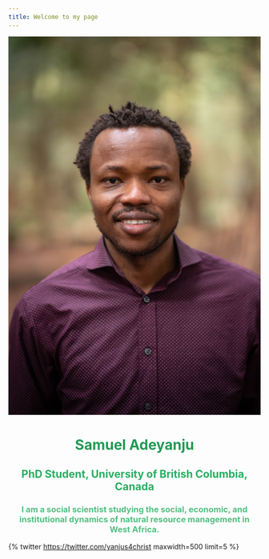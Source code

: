 ```yaml
---
title: Welcome to my page
---  
```


![Samuel](images/samuel.jpg)

<div align="center"> 
  <font color="#229954">
 <h1>Samuel Adeyanju</h1>
    </font>
  </div>

<div align="center"> 
  <font color="#27AE60">
 <h2>PhD Student, University of British Columbia, Canada</h2> 
  
  </font>


<font color="#52BE80">
<h3>I am a social scientist studying the social, economic, and institutional dynamics of natural resource management in West Africa.</h3>
  </font>
</div>


{% twitter https://twitter.com/yanjus4christ maxwidth=500 limit=5 %}

